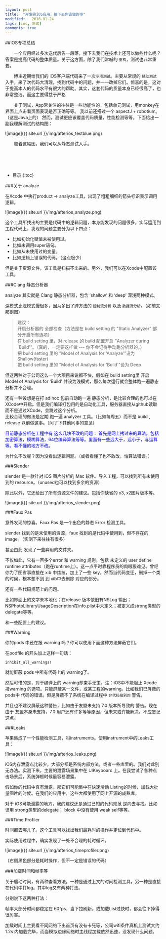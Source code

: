 ```yaml
---
layout: post
title:  "开发完iOS应用，接下去你该做的事"
modified:   2016-01-24
tags: [ios, 测试]
comments: true
---
```


##iOS专项总结

　　一个应用经过多次迭代后告一段落，接下去我们在技术上还可以做些什么呢？答案是提高代码的整体质量。关于这方面，除了我们常喊的 `重构`，测试也非常重要。

　　博主近期给我们的 iOS客户端代码来了一次`专项测试`。主要从常规的 `辅助测试` 入手，来了次代码大清理，找到代码中的问题，并一一改掉它们。惊喜的是，这对于提高本人的代码水平有很大的帮助。其实，这套代码的质量本身已经很高了，也非常整洁。而这主要得益于严格

　　关于测试，App常关注的往往是一些功能性的，包括单元测试，用monkey在界面上点击看页面表现是否正确等等。 我以前还搭过一个 aspectJ + robotium。（这是Java上的） 然而，测试更应该覆盖代码质量，性能检测等等。下面给出一副我理解测试的结构图：

![image]({{ site.url }}/img/afterios_testblue.png)

　　顺着这幅图，我们可以从静态测试入手。

<!--more-->　　
　　

* 目录
{:toc}

###关于 analyze

在Xcode 中执行product -> analyze工具，出现了粗粗细细的箭头标识表示调用逻辑。

![image]({{ site.url }}/img/afterios_analyze.png)

这个工具所找出的主要是代码中的逻辑问题，本身能发现的问题很多。实际运用到工程代码上，发现的问题主要分为以下四点：

- 比如初始化赋值未被使用过。
- 比如未调用super语句。
- 比如从未使用过的变量。
- 比如逻辑上错误的代码。（这点极少）

但是关于资源文件，该工具是扫描不出来的。另外，我们可以在Xcode中配置该工具。

###Clang 静态分析器

analyze 其实就是 Clang 静态分析器，包含 ’shallow’ 和 ‘deep’ 深浅两种模式。

深模式比浅模式慢很多，因为多出了跨方法的 `控制流分析` 以及 `数据流分析`。（如前文那副图）

>建议：  
开启分析器的 全部检查（方法是在 build setting 的 "Static Analyzer" 部分开启所有选项）  
在 build setting 里，对 release 的 build 配置开启 "Analyzer during 'Build'"。（真的，一定要这样做 --- 你不会记得手动跑分析器的。）  
把 build setting 里的 "Model of Analysis for 'Analyze'"设为 Shallow(faster)  
把 build setting 里的 "Model of Analysis for 'Build'"设为 Deep

但这两种对于公司这么一个大项目来说都不快，假如在 build setting里 开启 Model of Analysis for ‘Build' 并设为浅模式，那么每次运行就会整体跑一遍静态分析并不合理。

还有一种设想是在打 ad hoc 包前自动跑一遍 静态分析，是比较合理的也可以在XCode中开启。但是我们编译打包用的是自动化工具，服务器直接从github读取而不是通过XCode，会跳过这个分析。  
比较合理的做法是定期 跑一遍 analyzer 工具。（比如每周五）而不是 build , release 以前做这事。（问了下其他同事的意见）

<font color='blue'>
目前静态分析在工程中有 这么几块不改的问题：  
首先是网上拷过来的算法。包括加密算法，模糊算法，64位编译算法等等。里面有一些远大于，远小于，与运算等。看不懂的地方不改。 
</font>

为什么不改呢？因为没看出逻辑问题。（或者看懂了也不敢改，怕算法错误。）

###Slender

slender 是一款针对 iOS 图片分析的 Mac 软件。导入工程，可以找到所有未使用到的 resource。（unused也可以找到多余的资源）

除此以外，它还给出了所有资源文件的建议。包括你缺省的 x3, x2图片版本等。

![image]({{ site.url }}/img/afterios_slender.png)

###Faux Pas

意外发现的惊喜。Faux Pas 是一个出色的静态 Error 检测工具。

slender 找到的是未使用的资源，faux 找到的是代码中使用到，但不存在的image。（实测下来往往有很多）

甚至由此 发现了一些弃用的文件夹。

不仅如此，它有一百多个error 和 warning 规则。包括 未定义的 user define runtime attributes（跑在runtime上）。这一点平时靠程序员的肉眼狠难见。曾经你为了图省事直接在 xib 中炫技，加上了一些 key。然而当代码变迁，删掉一个类的时候，根本想不到 到 xib中去删除 对应的部分。

还有一些代码规范上的问题。

比如界面上的文字未本地化；在release 版本依旧有NSLog 输出；NSPhotoLibraryUsageDescription在info.plist中未定义；被定义成strong类型的delegate等等。

和一些配置上的建议。

###Warning

你的pods 中还在报 warning 吗？你可以使用下面这种方法屏蔽它们。

在podfile 的开头加上这样一句话：

`inhibit_all_warnings!`

就能屏蔽 pods 中所有代码上的 warning了。

然后可惜的是，对于编译上的 warning却束手无策。注：iOS中不能阻止 Xcode 报warning 的选项。只能屏蔽某一文件，或某工程的warning。比如我们已屏蔽的pods中 代码的错误。但是屏蔽不了系统在编译过程中 `非代码级别的` 警告。

并且也不建议屏蔽这种警告，比如由于友盟未支持 7.0 版本所导致的 警告。现在由于 友盟本身未支持，7.0 用户还有许多等等原因，但未来或许能解决。不应忘记这点。

###Leaks

苹果集成了一个性能检测工具，叫instruments。使用instrument中的Leaks工具：

![image]({{ site.url }}/img/afterios_leaks.png)

iOS内存泄露点比较少，大部分都是系统内部方法，或者一些库里的。我们对此别无办法。实测下来，主要的泄露场景集中在 UIKeyboard 上。在我尝试了各种点击场景后，系统弹框时候最容易泄露。

假如你的代码中真有泄露，那它们可能集中在快速滑动 Listing的时候，加载大批量图片的时候。在我们的应用中，这些大都使用了网上开源的成熟库。

对于 iOS可能泄露的地方，我的建议还是通过已知的代码规范 逆向去寻找。比如 误用 strong类型的delegate； block 中没有使用 weak self等等。

###Time Profiler

时间都去哪儿了。这个工具可以找出我们最耗时的操作并定位到代码中。

实际使用过程中，确实发现了一处不合理的耗时循环。

![image]({{ site.url }}/img/afterios_timeprofiler.png)

（右侧黑色部分是耗时操作，但不一定是错误的代码）

###加载时间和帧率等

关于启动时间，有两种查看方法。一种是通过上文的时间检测工具，另一种是直接在代码中打log。其中log又有两种打法。

分别说下这两种打法：

帧率大部分时间都稳定在 60fps，当下拉刷新，或加载List过快时，都会往下掉得很厉害。

加载时间上主要看不同网络下出首页有没有卡死等，公司wifi条件真机上测试大约 1.2s 内加载完毕，而当模拟边缘网络时主线程加载依然迅速，没发现什么问题。





















